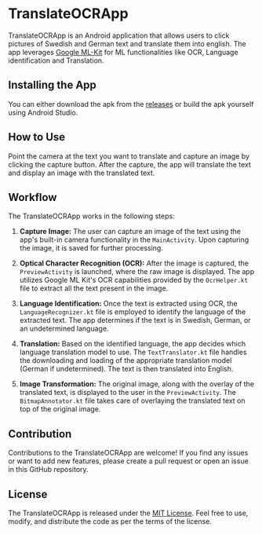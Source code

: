 # TranslateOCRApp

TranslateOCRApp is an Android application that allows users to click pictures of Swedish and German text and translate
them into english. The app leverages [Google ML-Kit](https://developers.google.com/ml-kit) for ML functionalities like OCR, Language identification and Translation.

## Installing the App

You can either download the apk from the [releases](link-to-releases) or build the apk yourself using Android Studio.

## How to Use

Point the camera at the text you want to translate and capture an image by clicking the capture button. After the capture, the app will translate the text and display an image with the translated text.

## Workflow

The TranslateOCRApp works in the following steps:

1. **Capture Image:** The user can capture an image of the text using the app's built-in camera functionality in the `MainActivity`. Upon capturing the image, it is saved for further processing.

2. **Optical Character Recognition (OCR):** After the image is captured, the `PreviewActivity` is launched, where the raw image is displayed. The app utilizes Google ML Kit's OCR capabilities provided by the `OcrHelper.kt` file to extract all the text present in the image.

3. **Language Identification:** Once the text is extracted using OCR, the `LanguageRecognizer.kt` file is employed to identify the language of the extracted text. The app determines if the text is in Swedish, German, or an undetermined language.

4. **Translation:** Based on the identified language, the app decides which language translation model to use. The `TextTranslator.kt` file handles the downloading and loading of the appropriate translation model (German if undetermined). The text is then translated into English.

5. **Image Transformation:** The original image, along with the overlay of the translated text, is displayed to the user in the `PreviewActivity`. The `BitmapAnnotator.kt` file takes care of overlaying the translated text on top of the original image.


## Contribution

Contributions to the TranslateOCRApp are welcome! If you find any issues or want to add new features, please create a pull request or open an issue in this GitHub repository.

## License

The TranslateOCRApp is released under the [MIT License](LICENSE). Feel free to use, modify, and distribute the code as per the terms of the license.
